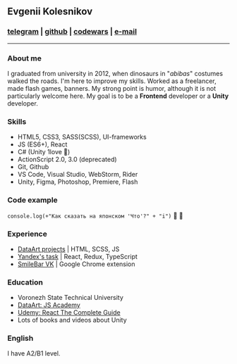 ## Evgenii Kolesnikov 
### [telegram](https://t.me/EvgeniiKolesnikov) | [github](https://github.com/EvgeniiKolesnikov) | [codewars]( https://www.codewars.com/users/EvgeniiKolesnikov) | [e-mail](mailto:jekow@yandex.ru)
---
### About me
I graduated from university in 2012, when dinosaurs in "_abibas_" costumes walked the roads. I'm here to improve my skills. Worked as a freelancer, made flash games, banners. My strong point is humor, although it is not particularly welcome here. My goal is to be a **Frontend** developer or a **Unity** developer.

### Skills
* HTML5, CSS3, SASS(SCSS), UI-frameworks
* JS (ES6+), React
* C# (Unity 1love :zany_face:)
* ActionScript 2.0, 3.0 (deprecated)
* Git, Github
* VS Code, Visual Studio, WebStorm, Rider
* Unity, Figma, Photoshop, Premiere, Flash

### Code example
`console.log(+"Как сказать на японском 'Что'?" + "i")` :thinking: :hand_over_mouth: 

### Experience
* [DataArt projects]( https://github.com/EvgeniiKolesnikov/DataArt-JS-Academy-2021) | HTML, SCSS, JS
* [Yandex's task]( https://github.com/EvgeniiKolesnikov/react-knigopoisk) | React, Redux, TypeScript
* [SmileBar VK](https://clck.ru/cDMsN) | Google Chrome extension

### Education
* Voronezh State Technical University
* [DataArt: JS Academy]( https://github.com/EvgeniiKolesnikov/DataArt-JS-Academy-2021)
* [Udemy: React The Complete Guide](https://github.com/EvgeniiKolesnikov/Course__ReactTheCompleteGuide)
* Lots of books and videos about Unity

### English
I have A2/B1 level.
